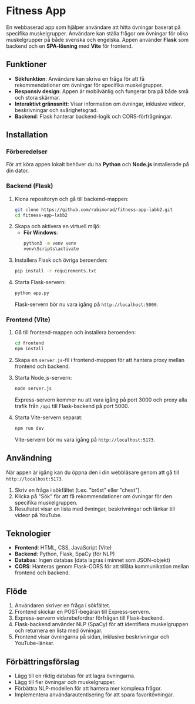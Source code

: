 # Fitness App

En webbaserad app som hjälper användare att hitta övningar baserat på specifika muskelgrupper. Användare kan ställa frågor om övningar för olika muskelgrupper på både svenska och engelska. Appen använder **Flask** som backend och en **SPA-lösning** med **Vite** för frontend.

## Funktioner
- **Sökfunktion**: Användare kan skriva en fråga för att få rekommendationer om övningar för specifika muskelgrupper.
- **Responsiv design**: Appen är mobilvänlig och fungerar bra på både små och stora skärmar.
- **Interaktivt gränssnitt**: Visar information om övningar, inklusive videor, beskrivningar och svårighetsgrad.
- **Backend**: Flask hanterar backend-logik och CORS-förfrågningar.

## Installation

### Förberedelser
För att köra appen lokalt behöver du ha **Python** och **Node.js** installerade på din dator.

### Backend (Flask)
1. Klona repositoryn och gå till backend-mappen:
    ```bash
    git clone https://github.com/rabimorad/fitness-app-labb2.git
    cd fitness-app-labb2
    ```
2. Skapa och aktivera en virtuell miljö:
    - **För Windows**:
        ```bash
        python3 -m venv venv
        venv\Scripts\activate
        ```
3. Installera Flask och övriga beroenden:
    ```bash
    pip install -r requirements.txt
    ```
4. Starta Flask-servern:
    ```bash
    python app.py
    ```
    Flask-servern bör nu vara igång på `http://localhost:5000`.

### Frontend (Vite)
1. Gå till frontend-mappen och installera beroenden:
    ```bash
    cd frontend
    npm install
    ```

2. Skapa en `server.js`-fil i frontend-mappen för att hantera proxy mellan frontend och backend.

3. Starta Node.js-servern:
    ```bash
    node server.js
    ```
    Express-servern kommer nu att vara igång på port 3000 och proxy alla trafik från `/api` till Flask-backend på port 5000.

4. Starta Vite-servern separat:
    ```bash
    npm run dev
    ```
    Vite-servern bör nu vara igång på `http://localhost:5173`.

## Användning
När appen är igång kan du öppna den i din webbläsare genom att gå till `http://localhost:5173`.

1. Skriv en fråga i sökfältet (t.ex. "bröst" eller "chest").
2. Klicka på "Sök" för att få rekommendationer om övningar för den specifika muskelgruppen.
3. Resultatet visar en lista med övningar, beskrivningar och länkar till videor på YouTube.

## Teknologier
- **Frontend**: HTML, CSS, JavaScript (Vite)
- **Backend**: Python, Flask, SpaCy (för NLP)
- **Databas**: Ingen databas (data lagras i minnet som JSON-objekt)
- **CORS**: Hanteras genom Flask-CORS för att tillåta kommunikation mellan frontend och backend.

## Flöde
1. Användaren skriver en fråga i sökfältet.
2. Frontend skickar en POST-begäran till Express-servern.
3. Express-servern vidarebefordrar förfrågan till Flask-backend.
4. Flask-backend använder NLP (SpaCy) för att identifiera muskelgruppen och returnera en lista med övningar.
5. Frontend visar övningarna på sidan, inklusive beskrivningar och YouTube-länkar.

## Förbättringsförslag
- Lägg till en riktig databas för att lagra övningarna.
- Lägg till fler övningar och muskelgrupper.
- Förbättra NLP-modellen för att hantera mer komplexa frågor.
- Implementera användarautentisering för att spara favoritövningar.
